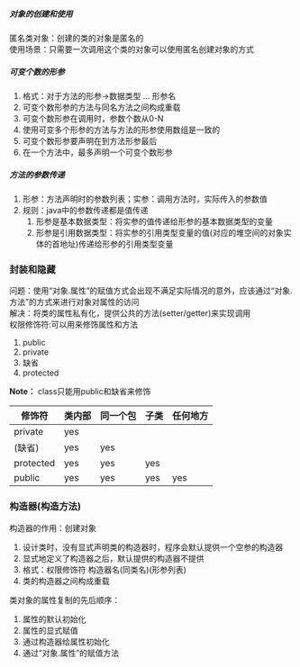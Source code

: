 ##### 对象的创建和使用
匿名类对象：创建的类的对象是匿名的      
使用场景：只需要一次调用这个类的对象可以使用匿名创建对象的方式

##### 可变个数的形参
1. 格式：对于方法的形参->数据类型 ... 形参名
2. 可变个数形参的方法与同名方法之间构成重载
3. 可变个数形参在调用时，参数个数从0-N
4. 使用可变多个形参的方法与方法的形参使用数组是一致的
5. 可变个数形参要声明在到方法形参最后
6. 在一个方法中，最多声明一个可变个数形参

##### 方法的参数传递
1. 形参：方法声明时的参数列表；实参：调用方法时，实际传入的参数值
2. 规则：java中的参数传递都是值传递
   1. 形参是基本数据类型：将实参的值传递给形参的基本数据类型的变量
   2. 形参是引用数据类型：将实参的引用类型变量的值(对应的堆空间的对象实体的首地址)传递给形参的引用类型变量

### 封装和隐藏
问题：使用“对象.属性”的赋值方式会出现不满足实际情况的意外，应该通过“对象.方法”的方式来进行对象对属性的访问      
解决：将类的属性私有化，提供公共的方法(setter/getter)来实现调用      
权限修饰符:可以用来修饰属性和方法
1. public
2. private
3. 缺省
4. protected

**Note：** class只能用public和缺省来修饰

| 修饰符 | 类内部 | 同一个包 | 子类 | 任何地方 |
|---|---|---|---|---|
| private | yes ||||
| (缺省) | yes | yes |||
| protected | yes | yes | yes ||
| public | yes | yes | yes | yes |

### 构造器(构造方法)
构造器的作用：创建对象
1. 设计类时，没有显式声明类的构造器时，程序会默认提供一个空参的构造器
2. 显式地定义了构造器之后，默认提供的构造器不提供
3. 格式：权限修饰符 构造器名(同类名)(形参列表)
4. 类的构造器之间构成重载

类对象的属性复制的先后顺序：
1. 属性的默认初始化
2. 属性的显式赋值
3. 通过构造器给属性初始化
4. 通过“对象.属性”的赋值方法
